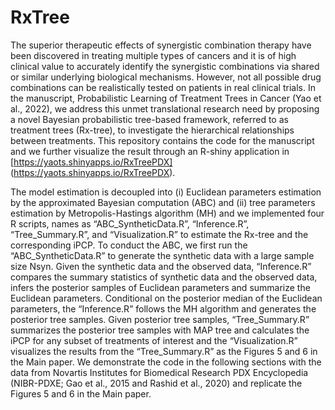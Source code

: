 # RxTree

The superior therapeutic effects of synergistic combination therapy have been discovered in treating multiple types of cancers and it is of high clinical value to accurately identify the synergistic combinations via shared or similar underlying biological mechanisms. However, not all possible drug combinations can be realistically tested on patients in real clinical trials. In the manuscript, Probabilistic Learning of Treatment Trees in Cancer (Yao et al., 2022), we address this unmet translational research need by proposing a novel Bayesian probabilistic tree-based framework, referred to as treatment trees (Rx-tree), to investigate the hierarchical relationships between treatments. This repository contains the code for the manuscript and we further visualize the result through an R-shiny application in [https://yaots.shinyapps.io/RxTreePDX] (https://yaots.shinyapps.io/RxTreePDX). 

The model estimation is decoupled into (i) Euclidean parameters estimation by the approximated Bayesian computation (ABC) and (ii) tree parameters estimation by Metropolis-Hastings algorithm (MH) and we implemented four R scripts, names as “ABC_SyntheticData.R”, “Inference.R”, “Tree_Summary.R”, and “Visualization.R” to estimate the Rx-tree and the corresponding iPCP. To conduct the ABC, we first run the “ABC_SyntheticData.R” to generate the synthetic data with a large sample size Nsyn. Given the synthetic data and the observed data, “Inference.R” compares the summary statistics of synthetic data and the observed data, infers the posterior samples of Euclidean parameters and summarize the Euclidean parameters. Conditional on the posterior median of the Euclidean parameters, the “Inference.R” follows the MH algorithm and generates the posterior tree samples. Given posterior tree samples, “Tree_Summary.R” summarizes the posterior tree samples with MAP tree and calculates the iPCP for any subset of treatments of interest and the “Visualization.R” visualizes the results from the “Tree_Summary.R” as the Figures 5 and 6 in the Main paper. We demonstrate the code in the following sections with the data from Novartis Institutes for Biomedical Research PDX Encyclopedia (NIBR-PDXE; Gao et al., 2015 and Rashid et al., 2020) and replicate the Figures 5 and 6 in the Main paper.

